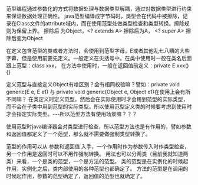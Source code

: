范型编程通过参数化的方式将数据处理与数据类型解耦，通过对数据类型进行约束来保证数据处理正确性。
java范型编译成字节码时，类型会在代码中被擦除，记录在Class文件的attribute域内，而在使用范型处做类型检查和类型转换。擦除规则为保留上界。
<T> 擦除后 为Object，<? extends A> 擦除后为A， <? super A> 擦除后变为Object

在定义包含范型的类或者方法时，会使用到范型字母，E或者其他乱七八糟的大些字幕，但是使用前要先定义。一般定义在尖括号中<E>。在类中使用时一般在类名后面跟上范型：class xxx<E>， 在方法中使用时，一般在返回值前定义：private <E> E xxx(){}


定义范型与直接定义Object有啥区别？会有相同校验嘛？譬如：private <E> void generic(E e, E e1) 与 private void generic(Object e, Object e1)在使用上会有所不同嘛？
在类定义时定义范型，然后会在实际使用时才会用到范型的实际类型，而不会在子类中用到范型的实际类型。所以使用范型定义类的时候要考虑到使用时才会指定实际类型。---所以范型方法有使用场景嘛？？？

使用范型时java编译器会对类型进行检查，所以范型方法也是有作用的，譬如参数和返回值都定义了一个范型，那么就不需要做强制类型转换了。

范型的作用可以从 参数和返回值 入手，一个作用时作为参数传入时作类型检查，另一个作用是返回时可以不用作强制转换。
用法也可以分两类（目前我就知道两类）来看，一个是类的范型，一个是方法的范型。
类的范型是在实例化的时候起作用，实例化之后，类内部使用的各种范型也都确定了。
方法的范型是在调用的时候起作用，参数的范型确定了，返回值的范型也就确定了。
